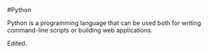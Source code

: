 #Python

Python is a programming language that can be used both for writing command-line scripts or building web applications.

Edited.